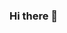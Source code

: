 ### Hi there 👋

<!--
**Found-404/Found-404** is a ✨ _special_ ✨ repository because its `README.md` (this file) appears on your GitHub profile.

Here are some ideas to get you started:

- 🔭 I’m currently working on ...
- 🌱 I’m currently learning ...
- 👯 I’m looking to collaborate on ...
- 🤔 I’m looking for help with ...
- 💬 Ask me about ...
- 📫 邮箱:2247124474@qq.com
- 😄 Pronouns: ...
- ⚡ Fun fact: ...
-->
